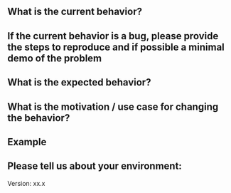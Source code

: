 ## What is the current behavior?


## If the current behavior is a bug, please provide the steps to reproduce and if possible a minimal demo of the problem


## What is the expected behavior?


## What is the motivation / use case for changing the behavior?


## Example


## Please tell us about your environment:

Version: xx.x
